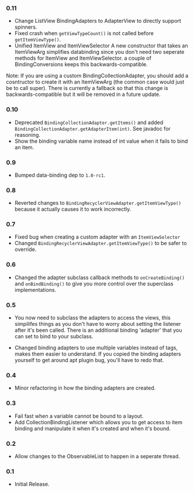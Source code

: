 ### 0.11
- Change ListView BindingAdapters to AdapterView to directly support spinners.
- Fixed crash when `getViewTypeCount()` is not called before `getItemViewType()`.
- Unified ItemView and ItemViewSelector
A new constructor that takes an ItemViewArg simplifies databinding since
you don't need two seperate methods for ItemView and ItemViewSelector.
a couple of BindingConversions keeps this backwards-compatible.

Note: If you are using a custom BindingCollectionAdapter, you should add
a cosntructor to create it with an ItemViewArg (the common case would
just be to call super). There is currently a fallback so that this
change is backwards-compatible but it will be removed in a future
update.

### 0.10
- Deprecated `BindingCollectionAdapter.getItems()` and added
`BindingCollectionAdapter.getAdapterItem(int)`. See javadoc for reasoning.
- Show the binding variable name instead of int value when it fails to bind an item. 

### 0.9
- Bumped data-binding dep to `1.0-rc1`.

### 0.8
- Reverted changes to `BindingRecyclerViewAdapter.getItemViewType()` because it actually causes it
to work incorrectly.

### 0.7
- Fixed bug when creating a custom adapter with an `ItemViewSelector`
- Changed `BindingRecyclerViewAdapter.getItemViewType()` to be safer to override.

### 0.6
- Changed the adapter subclass callback methods to `onCreateBinding()` and `onBindBinding()` to
give you more control over the superclass implementations.

### 0.5
- You now need to subclass the adapters to access the views, this simpilifes things as you don't 
have to worry about setting the listener after it's been called. There is an additional binding 
'adapter' that you can set to bind to your subclass.
    
- Changed binding adapters to use multiple variables instead of tags, makes them easier to 
understand. If you copied the binding adapters yourself to get around apt plugin bug, you'll have to 
redo that.

### 0.4
- Minor refactoring in how the binding adapters are created. 

### 0.3
- Fail fast when a variable cannot be bound to a layout.
- Add CollectionBindingListener which allows you to get access to item binding and manipulate it 
when it's created and when it's bound.

### 0.2
- Allow changes to the ObservableList to happen in a seperate thread.

### 0.1
- Initial Release.
